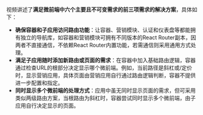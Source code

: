 

视频讲述了**满足微前端中六个主要且不可变需求的前三项需求的解决方案**，具体如下：


- **确保容器和子应用访问路由功能**：让容器、营销模块、认证和仪表盘等都能拥有独立的导航库，如容器和营销模块可拥有不同版本的React Router副本，因两者不直接通信，不依赖React Router内置功能，若需通信则采用通用方式处理。
- **满足子应用随时添加新路由或页面的需求**：在容器中加入基础路由逻辑，容器通过检查URL的根部分决定显示哪个微前端。例如，当前路径是斜杠或/定价时，显示营销应用，具体页面由营销应用自行通过路由逻辑判断，容器不提供进一步配置和指定。
- **同时显示多个微前端的处理方式**：应用中虽无同时显示页面的需求，但可采用类似两级路由方案，当根路由为斜杠时，容器尝试同时显示多个微前端，由子应用自行决定显示的页面。